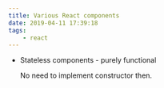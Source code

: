 ```yaml
---
title: Various React components
date: 2019-04-11 17:39:18
tags:
    - react
---
```


- Stateless components - purely functional

    No need to implement constructor then.